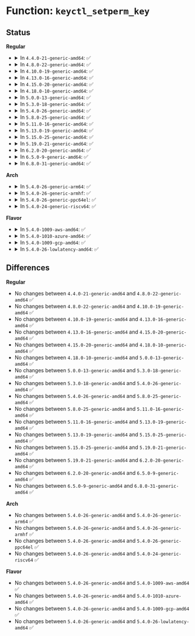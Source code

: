# Function: <code>keyctl_setperm_key</code>

## Status
<b>Regular</b>
<ul>
<li>
<details>
<summary>In <code>4.4.0-21-generic-amd64</code>: ✅</summary>

```c
long int keyctl_setperm_key(key_serial_t id, key_perm_t perm)
```

```json
{
  "name": "keyctl_setperm_key",
  "collision_type": "Unique Global",
  "inline_type": "No",
  "funcs": [
    {
      "addr": 18446744071582198880,
      "name": "keyctl_setperm_key",
      "external": true,
      "loc": "security/keys/keyctl.c:904",
      "file": "security/keys/keyctl.c",
      "inline": "seen, unknown",
      "caller_inline": [],
      "caller_func": [
        "security/keys/keyctl.c:SyS_keyctl",
        "security/keys/compat.c:compat_SyS_keyctl"
      ]
    }
  ],
  "symbols": [
    {
      "addr": 18446744071582198880,
      "name": "keyctl_setperm_key",
      "section": ".text",
      "bind": "STB_GLOBAL",
      "size": 161
    }
  ]
}
```
</details>
</li>
<li>
<details>
<summary>In <code>4.8.0-22-generic-amd64</code>: ✅</summary>

```c
long int keyctl_setperm_key(key_serial_t id, key_perm_t perm)
```

```json
{
  "name": "keyctl_setperm_key",
  "collision_type": "Unique Global",
  "inline_type": "No",
  "funcs": [
    {
      "addr": 18446744071582415536,
      "name": "keyctl_setperm_key",
      "external": true,
      "loc": "security/keys/keyctl.c:932",
      "file": "security/keys/keyctl.c",
      "inline": "seen, unknown",
      "caller_inline": [],
      "caller_func": [
        "security/keys/keyctl.c:SyS_keyctl",
        "security/keys/compat.c:compat_SyS_keyctl"
      ]
    }
  ],
  "symbols": [
    {
      "addr": 18446744071582415536,
      "name": "keyctl_setperm_key",
      "section": ".text",
      "bind": "STB_GLOBAL",
      "size": 161
    }
  ]
}
```
</details>
</li>
<li>
<details>
<summary>In <code>4.10.0-19-generic-amd64</code>: ✅</summary>

```c
long int keyctl_setperm_key(key_serial_t id, key_perm_t perm)
```

```json
{
  "name": "keyctl_setperm_key",
  "collision_type": "Unique Global",
  "inline_type": "No",
  "funcs": [
    {
      "addr": 18446744071582507728,
      "name": "keyctl_setperm_key",
      "external": true,
      "loc": "security/keys/keyctl.c:932",
      "file": "security/keys/keyctl.c",
      "inline": "seen, unknown",
      "caller_inline": [],
      "caller_func": [
        "security/keys/keyctl.c:SyS_keyctl",
        "security/keys/compat.c:compat_SyS_keyctl"
      ]
    }
  ],
  "symbols": [
    {
      "addr": 18446744071582507728,
      "name": "keyctl_setperm_key",
      "section": ".text",
      "bind": "STB_GLOBAL",
      "size": 161
    }
  ]
}
```
</details>
</li>
<li>
<details>
<summary>In <code>4.13.0-16-generic-amd64</code>: ✅</summary>

```c
long int keyctl_setperm_key(key_serial_t id, key_perm_t perm)
```

```json
{
  "name": "keyctl_setperm_key",
  "collision_type": "Unique Global",
  "inline_type": "No",
  "funcs": [
    {
      "addr": 18446744071582589168,
      "name": "keyctl_setperm_key",
      "external": true,
      "loc": "security/keys/keyctl.c:937",
      "file": "security/keys/keyctl.c",
      "inline": "seen, unknown",
      "caller_inline": [],
      "caller_func": [
        "security/keys/keyctl.c:SyS_keyctl",
        "security/keys/compat.c:compat_SyS_keyctl"
      ]
    }
  ],
  "symbols": [
    {
      "addr": 18446744071582589168,
      "name": "keyctl_setperm_key",
      "section": ".text",
      "bind": "STB_GLOBAL",
      "size": 167
    }
  ]
}
```
</details>
</li>
<li>
<details>
<summary>In <code>4.15.0-20-generic-amd64</code>: ✅</summary>

```c
long int keyctl_setperm_key(key_serial_t id, key_perm_t perm)
```

```json
{
  "name": "keyctl_setperm_key",
  "collision_type": "Unique Global",
  "inline_type": "No",
  "funcs": [
    {
      "addr": 18446744071582742336,
      "name": "keyctl_setperm_key",
      "external": true,
      "loc": "security/keys/keyctl.c:941",
      "file": "security/keys/keyctl.c",
      "inline": "seen, unknown",
      "caller_inline": [],
      "caller_func": [
        "security/keys/keyctl.c:SyS_keyctl",
        "security/keys/compat.c:compat_SyS_keyctl"
      ]
    }
  ],
  "symbols": [
    {
      "addr": 18446744071582742336,
      "name": "keyctl_setperm_key",
      "section": ".text",
      "bind": "STB_GLOBAL",
      "size": 167
    }
  ]
}
```
</details>
</li>
<li>
<details>
<summary>In <code>4.18.0-10-generic-amd64</code>: ✅</summary>

```c
long int keyctl_setperm_key(key_serial_t id, key_perm_t perm)
```

```json
{
  "name": "keyctl_setperm_key",
  "collision_type": "Unique Global",
  "inline_type": "No",
  "funcs": [
    {
      "addr": 18446744071582941968,
      "name": "keyctl_setperm_key",
      "external": true,
      "loc": "security/keys/keyctl.c:941",
      "file": "security/keys/keyctl.c",
      "inline": "seen, unknown",
      "caller_inline": [],
      "caller_func": [
        "security/keys/keyctl.c:__ia32_sys_keyctl",
        "security/keys/keyctl.c:__x64_sys_keyctl",
        "security/keys/compat.c:__x32_compat_sys_keyctl",
        "security/keys/compat.c:__ia32_compat_sys_keyctl"
      ]
    }
  ],
  "symbols": [
    {
      "addr": 18446744071582941968,
      "name": "keyctl_setperm_key",
      "section": ".text",
      "bind": "STB_GLOBAL",
      "size": 198
    }
  ]
}
```
</details>
</li>
<li>
<details>
<summary>In <code>5.0.0-13-generic-amd64</code>: ✅</summary>

```c
long int keyctl_setperm_key(key_serial_t id, key_perm_t perm)
```

```json
{
  "name": "keyctl_setperm_key",
  "collision_type": "Unique Global",
  "inline_type": "No",
  "funcs": [
    {
      "addr": 18446744071583050512,
      "name": "keyctl_setperm_key",
      "external": true,
      "loc": "security/keys/keyctl.c:941",
      "file": "security/keys/keyctl.c",
      "inline": "seen, unknown",
      "caller_inline": [],
      "caller_func": [
        "security/keys/keyctl.c:__ia32_sys_keyctl",
        "security/keys/keyctl.c:__x64_sys_keyctl",
        "security/keys/compat.c:__x32_compat_sys_keyctl",
        "security/keys/compat.c:__ia32_compat_sys_keyctl"
      ]
    }
  ],
  "symbols": [
    {
      "addr": 18446744071583050512,
      "name": "keyctl_setperm_key",
      "section": ".text",
      "bind": "STB_GLOBAL",
      "size": 198
    }
  ]
}
```
</details>
</li>
<li>
<details>
<summary>In <code>5.3.0-18-generic-amd64</code>: ✅</summary>

```c
long int keyctl_setperm_key(key_serial_t id, key_perm_t perm)
```

```json
{
  "name": "keyctl_setperm_key",
  "collision_type": "Unique Global",
  "inline_type": "No",
  "funcs": [
    {
      "addr": 18446744071583233904,
      "name": "keyctl_setperm_key",
      "external": true,
      "loc": "security/keys/keyctl.c:997",
      "file": "security/keys/keyctl.c",
      "inline": "seen, unknown",
      "caller_inline": [],
      "caller_func": [
        "security/keys/keyctl.c:__ia32_sys_keyctl",
        "security/keys/keyctl.c:__x64_sys_keyctl",
        "security/keys/compat.c:__x32_compat_sys_keyctl",
        "security/keys/compat.c:__ia32_compat_sys_keyctl"
      ]
    }
  ],
  "symbols": [
    {
      "addr": 18446744071583233904,
      "name": "keyctl_setperm_key",
      "section": ".text",
      "bind": "STB_GLOBAL",
      "size": 170
    }
  ]
}
```
</details>
</li>
<li>
<details>
<summary>In <code>5.4.0-26-generic-amd64</code>: ✅</summary>

```c
long int keyctl_setperm_key(key_serial_t id, key_perm_t perm)
```

```json
{
  "name": "keyctl_setperm_key",
  "collision_type": "Unique Global",
  "inline_type": "No",
  "funcs": [
    {
      "addr": 18446744071583339728,
      "name": "keyctl_setperm_key",
      "external": true,
      "loc": "security/keys/keyctl.c:997",
      "file": "security/keys/keyctl.c",
      "inline": "seen, unknown",
      "caller_inline": [],
      "caller_func": [
        "security/keys/keyctl.c:__ia32_sys_keyctl",
        "security/keys/keyctl.c:__x64_sys_keyctl",
        "security/keys/compat.c:__x32_compat_sys_keyctl",
        "security/keys/compat.c:__ia32_compat_sys_keyctl"
      ]
    }
  ],
  "symbols": [
    {
      "addr": 18446744071583339728,
      "name": "keyctl_setperm_key",
      "section": ".text",
      "bind": "STB_GLOBAL",
      "size": 170
    }
  ]
}
```
</details>
</li>
<li>
<details>
<summary>In <code>5.8.0-25-generic-amd64</code>: ✅</summary>

```c
long int keyctl_setperm_key(key_serial_t id, key_perm_t perm)
```

```json
{
  "name": "keyctl_setperm_key",
  "collision_type": "Unique Global",
  "inline_type": "No",
  "funcs": [
    {
      "addr": 18446744071583673728,
      "name": "keyctl_setperm_key",
      "external": true,
      "loc": "security/keys/keyctl.c:1067",
      "file": "security/keys/keyctl.c",
      "inline": "seen, unknown",
      "caller_inline": [],
      "caller_func": [
        "security/keys/keyctl.c:__do_sys_keyctl",
        "security/keys/compat.c:__do_compat_sys_keyctl"
      ]
    }
  ],
  "symbols": [
    {
      "addr": 18446744071583673728,
      "name": "keyctl_setperm_key",
      "section": ".text",
      "bind": "STB_GLOBAL",
      "size": 310
    }
  ]
}
```
</details>
</li>
<li>
<details>
<summary>In <code>5.11.0-16-generic-amd64</code>: ✅</summary>

```c
long int keyctl_setperm_key(key_serial_t id, key_perm_t perm)
```

```json
{
  "name": "keyctl_setperm_key",
  "collision_type": "Unique Global",
  "inline_type": "No",
  "funcs": [
    {
      "addr": 18446744071583795632,
      "name": "keyctl_setperm_key",
      "external": true,
      "loc": "security/keys/keyctl.c:1067",
      "file": "security/keys/keyctl.c",
      "inline": "seen, unknown",
      "caller_inline": [],
      "caller_func": [
        "security/keys/keyctl.c:__do_sys_keyctl",
        "security/keys/compat.c:__do_compat_sys_keyctl"
      ]
    }
  ],
  "symbols": [
    {
      "addr": 18446744071583795632,
      "name": "keyctl_setperm_key",
      "section": ".text",
      "bind": "STB_GLOBAL",
      "size": 310
    }
  ]
}
```
</details>
</li>
<li>
<details>
<summary>In <code>5.13.0-19-generic-amd64</code>: ✅</summary>

```c
long int keyctl_setperm_key(key_serial_t id, key_perm_t perm)
```

```json
{
  "name": "keyctl_setperm_key",
  "collision_type": "Unique Global",
  "inline_type": "No",
  "funcs": [
    {
      "addr": 18446744071583819776,
      "name": "keyctl_setperm_key",
      "external": true,
      "loc": "security/keys/keyctl.c:1067",
      "file": "security/keys/keyctl.c",
      "inline": "seen, unknown",
      "caller_inline": [],
      "caller_func": [
        "security/keys/keyctl.c:__do_sys_keyctl",
        "security/keys/compat.c:__do_compat_sys_keyctl"
      ]
    }
  ],
  "symbols": [
    {
      "addr": 18446744071583819776,
      "name": "keyctl_setperm_key",
      "section": ".text",
      "bind": "STB_GLOBAL",
      "size": 310
    }
  ]
}
```
</details>
</li>
<li>
<details>
<summary>In <code>5.15.0-25-generic-amd64</code>: ✅</summary>

```c
long int keyctl_setperm_key(key_serial_t id, key_perm_t perm)
```

```json
{
  "name": "keyctl_setperm_key",
  "collision_type": "Unique Global",
  "inline_type": "No",
  "funcs": [
    {
      "addr": 18446744071584182816,
      "name": "keyctl_setperm_key",
      "external": true,
      "loc": "security/keys/keyctl.c:1067",
      "file": "security/keys/keyctl.c",
      "inline": "seen, unknown",
      "caller_inline": [],
      "caller_func": [
        "security/keys/keyctl.c:__do_sys_keyctl",
        "security/keys/compat.c:__do_compat_sys_keyctl"
      ]
    }
  ],
  "symbols": [
    {
      "addr": 18446744071584182816,
      "name": "keyctl_setperm_key",
      "section": ".text",
      "bind": "STB_GLOBAL",
      "size": 310
    }
  ]
}
```
</details>
</li>
<li>
<details>
<summary>In <code>5.19.0-21-generic-amd64</code>: ✅</summary>

```c
long int keyctl_setperm_key(key_serial_t id, key_perm_t perm)
```

```json
{
  "name": "keyctl_setperm_key",
  "collision_type": "Unique Global",
  "inline_type": "No",
  "funcs": [
    {
      "addr": 18446744071584783248,
      "name": "keyctl_setperm_key",
      "external": true,
      "loc": "security/keys/keyctl.c:1067",
      "file": "security/keys/keyctl.c",
      "inline": "seen, unknown",
      "caller_inline": [],
      "caller_func": [
        "security/keys/keyctl.c:__do_sys_keyctl",
        "security/keys/compat.c:__do_compat_sys_keyctl"
      ]
    }
  ],
  "symbols": [
    {
      "addr": 18446744071584783248,
      "name": "keyctl_setperm_key",
      "section": ".text",
      "bind": "STB_GLOBAL",
      "size": 325
    }
  ]
}
```
</details>
</li>
<li>
<details>
<summary>In <code>6.2.0-20-generic-amd64</code>: ✅</summary>

```c
long int keyctl_setperm_key(key_serial_t id, key_perm_t perm)
```

```json
{
  "name": "keyctl_setperm_key",
  "collision_type": "Unique Global",
  "inline_type": "No",
  "funcs": [
    {
      "addr": 18446744071585480192,
      "name": "keyctl_setperm_key",
      "external": true,
      "loc": "security/keys/keyctl.c:1067",
      "file": "security/keys/keyctl.c",
      "inline": "seen, unknown",
      "caller_inline": [],
      "caller_func": [
        "security/keys/keyctl.c:__do_sys_keyctl",
        "security/keys/compat.c:__do_compat_sys_keyctl"
      ]
    }
  ],
  "symbols": [
    {
      "addr": 18446744071585480192,
      "name": "keyctl_setperm_key",
      "section": ".text",
      "bind": "STB_GLOBAL",
      "size": 325
    }
  ]
}
```
</details>
</li>
<li>
<details>
<summary>In <code>6.5.0-9-generic-amd64</code>: ✅</summary>

```c
long int keyctl_setperm_key(key_serial_t id, key_perm_t perm)
```

```json
{
  "name": "keyctl_setperm_key",
  "collision_type": "Unique Global",
  "inline_type": "No",
  "funcs": [
    {
      "addr": 18446744071585711696,
      "name": "keyctl_setperm_key",
      "external": true,
      "loc": "security/keys/keyctl.c:1072",
      "file": "security/keys/keyctl.c",
      "inline": "seen, unknown",
      "caller_inline": [],
      "caller_func": [
        "security/keys/keyctl.c:__do_sys_keyctl",
        "security/keys/compat.c:__do_compat_sys_keyctl"
      ]
    }
  ],
  "symbols": [
    {
      "addr": 18446744071585711696,
      "name": "keyctl_setperm_key",
      "section": ".text",
      "bind": "STB_GLOBAL",
      "size": 310
    }
  ]
}
```
</details>
</li>
<li>
<details>
<summary>In <code>6.8.0-31-generic-amd64</code>: ✅</summary>

```c
long int keyctl_setperm_key(key_serial_t id, key_perm_t perm)
```

```json
{
  "name": "keyctl_setperm_key",
  "collision_type": "Unique Global",
  "inline_type": "No",
  "funcs": [
    {
      "addr": 18446744071585958736,
      "name": "keyctl_setperm_key",
      "external": true,
      "loc": "security/keys/keyctl.c:1072",
      "file": "security/keys/keyctl.c",
      "inline": "seen, unknown",
      "caller_inline": [],
      "caller_func": [
        "security/keys/keyctl.c:__do_sys_keyctl",
        "security/keys/compat.c:__do_compat_sys_keyctl"
      ]
    }
  ],
  "symbols": [
    {
      "addr": 18446744071585958736,
      "name": "keyctl_setperm_key",
      "section": ".text",
      "bind": "STB_GLOBAL",
      "size": 310
    }
  ]
}
```
</details>
</li>
</ul>
<b>Arch</b>
<ul>
<li>
<details>
<summary>In <code>5.4.0-26-generic-arm64</code>: ✅</summary>

```c
long int keyctl_setperm_key(key_serial_t id, key_perm_t perm)
```

```json
{
  "name": "keyctl_setperm_key",
  "collision_type": "Unique Global",
  "inline_type": "No",
  "funcs": [
    {
      "addr": 18446603336495083808,
      "name": "keyctl_setperm_key",
      "external": true,
      "loc": "security/keys/keyctl.c:997",
      "file": "security/keys/keyctl.c",
      "inline": "seen, unknown",
      "caller_inline": [],
      "caller_func": [
        "security/keys/keyctl.c:__arm64_sys_keyctl",
        "security/keys/compat.c:__arm64_compat_sys_keyctl"
      ]
    }
  ],
  "symbols": [
    {
      "addr": 18446603336495083808,
      "name": "keyctl_setperm_key",
      "section": ".text",
      "bind": "STB_GLOBAL",
      "size": 184
    }
  ]
}
```
</details>
</li>
<li>
<details>
<summary>In <code>5.4.0-26-generic-armhf</code>: ✅</summary>

```c
long int keyctl_setperm_key(key_serial_t id, key_perm_t perm)
```

```json
{
  "name": "keyctl_setperm_key",
  "collision_type": "Unique Global",
  "inline_type": "No",
  "funcs": [
    {
      "addr": 3228477876,
      "name": "keyctl_setperm_key",
      "external": true,
      "loc": "security/keys/keyctl.c:997",
      "file": "security/keys/keyctl.c",
      "inline": "seen, unknown",
      "caller_inline": [],
      "caller_func": [
        "security/keys/keyctl.c:__se_sys_keyctl"
      ]
    }
  ],
  "symbols": [
    {
      "addr": 3228477876,
      "name": "keyctl_setperm_key",
      "section": ".text",
      "bind": "STB_GLOBAL",
      "size": 180
    }
  ]
}
```
</details>
</li>
<li>
<details>
<summary>In <code>5.4.0-26-generic-ppc64el</code>: ✅</summary>

```c
long int keyctl_setperm_key(key_serial_t id, key_perm_t perm)
```

```json
{
  "name": "keyctl_setperm_key",
  "collision_type": "Unique Global",
  "inline_type": "No",
  "funcs": [
    {
      "addr": 13835058055288982704,
      "name": "keyctl_setperm_key",
      "external": true,
      "loc": "security/keys/keyctl.c:997",
      "file": "security/keys/keyctl.c",
      "inline": "seen, unknown",
      "caller_inline": [],
      "caller_func": [
        "security/keys/keyctl.c:__se_sys_keyctl",
        "security/keys/compat.c:__se_compat_sys_keyctl"
      ]
    }
  ],
  "symbols": [
    {
      "addr": 13835058055288982704,
      "name": "keyctl_setperm_key",
      "section": ".text",
      "bind": "STB_GLOBAL",
      "size": 280
    }
  ]
}
```
</details>
</li>
<li>
<details>
<summary>In <code>5.4.0-24-generic-riscv64</code>: ✅</summary>

```c
long int keyctl_setperm_key(key_serial_t id, key_perm_t perm)
```

```json
{
  "name": "keyctl_setperm_key",
  "collision_type": "Unique Global",
  "inline_type": "No",
  "funcs": [
    {
      "addr": 18446743936274347978,
      "name": "keyctl_setperm_key",
      "external": true,
      "loc": "security/keys/keyctl.c:997",
      "file": "security/keys/keyctl.c",
      "inline": "seen, unknown",
      "caller_inline": [],
      "caller_func": [
        "security/keys/keyctl.c:__se_sys_keyctl"
      ]
    }
  ],
  "symbols": [
    {
      "addr": 18446743936274347978,
      "name": "keyctl_setperm_key",
      "section": ".text",
      "bind": "STB_GLOBAL",
      "size": 162
    }
  ]
}
```
</details>
</li>
</ul>
<b>Flavor</b>
<ul>
<li>
<details>
<summary>In <code>5.4.0-1009-aws-amd64</code>: ✅</summary>

```c
long int keyctl_setperm_key(key_serial_t id, key_perm_t perm)
```

```json
{
  "name": "keyctl_setperm_key",
  "collision_type": "Unique Global",
  "inline_type": "No",
  "funcs": [
    {
      "addr": 18446744071583308464,
      "name": "keyctl_setperm_key",
      "external": true,
      "loc": "security/keys/keyctl.c:997",
      "file": "security/keys/keyctl.c",
      "inline": "seen, unknown",
      "caller_inline": [],
      "caller_func": [
        "security/keys/keyctl.c:__ia32_sys_keyctl",
        "security/keys/keyctl.c:__x64_sys_keyctl",
        "security/keys/compat.c:__x32_compat_sys_keyctl",
        "security/keys/compat.c:__ia32_compat_sys_keyctl"
      ]
    }
  ],
  "symbols": [
    {
      "addr": 18446744071583308464,
      "name": "keyctl_setperm_key",
      "section": ".text",
      "bind": "STB_GLOBAL",
      "size": 170
    }
  ]
}
```
</details>
</li>
<li>
<details>
<summary>In <code>5.4.0-1010-azure-amd64</code>: ✅</summary>

```c
long int keyctl_setperm_key(key_serial_t id, key_perm_t perm)
```

```json
{
  "name": "keyctl_setperm_key",
  "collision_type": "Unique Global",
  "inline_type": "No",
  "funcs": [
    {
      "addr": 18446744071583245600,
      "name": "keyctl_setperm_key",
      "external": true,
      "loc": "security/keys/keyctl.c:997",
      "file": "security/keys/keyctl.c",
      "inline": "seen, unknown",
      "caller_inline": [],
      "caller_func": [
        "security/keys/keyctl.c:__ia32_sys_keyctl",
        "security/keys/keyctl.c:__x64_sys_keyctl",
        "security/keys/compat.c:__x32_compat_sys_keyctl",
        "security/keys/compat.c:__ia32_compat_sys_keyctl"
      ]
    }
  ],
  "symbols": [
    {
      "addr": 18446744071583245600,
      "name": "keyctl_setperm_key",
      "section": ".text",
      "bind": "STB_GLOBAL",
      "size": 170
    }
  ]
}
```
</details>
</li>
<li>
<details>
<summary>In <code>5.4.0-1009-gcp-amd64</code>: ✅</summary>

```c
long int keyctl_setperm_key(key_serial_t id, key_perm_t perm)
```

```json
{
  "name": "keyctl_setperm_key",
  "collision_type": "Unique Global",
  "inline_type": "No",
  "funcs": [
    {
      "addr": 18446744071583292496,
      "name": "keyctl_setperm_key",
      "external": true,
      "loc": "security/keys/keyctl.c:997",
      "file": "security/keys/keyctl.c",
      "inline": "seen, unknown",
      "caller_inline": [],
      "caller_func": [
        "security/keys/keyctl.c:__ia32_sys_keyctl",
        "security/keys/keyctl.c:__x64_sys_keyctl",
        "security/keys/compat.c:__x32_compat_sys_keyctl",
        "security/keys/compat.c:__ia32_compat_sys_keyctl"
      ]
    }
  ],
  "symbols": [
    {
      "addr": 18446744071583292496,
      "name": "keyctl_setperm_key",
      "section": ".text",
      "bind": "STB_GLOBAL",
      "size": 170
    }
  ]
}
```
</details>
</li>
<li>
<details>
<summary>In <code>5.4.0-26-lowlatency-amd64</code>: ✅</summary>

```c
long int keyctl_setperm_key(key_serial_t id, key_perm_t perm)
```

```json
{
  "name": "keyctl_setperm_key",
  "collision_type": "Unique Global",
  "inline_type": "No",
  "funcs": [
    {
      "addr": 18446744071583387088,
      "name": "keyctl_setperm_key",
      "external": true,
      "loc": "security/keys/keyctl.c:997",
      "file": "security/keys/keyctl.c",
      "inline": "seen, unknown",
      "caller_inline": [],
      "caller_func": [
        "security/keys/keyctl.c:__ia32_sys_keyctl",
        "security/keys/keyctl.c:__x64_sys_keyctl",
        "security/keys/compat.c:__x32_compat_sys_keyctl",
        "security/keys/compat.c:__ia32_compat_sys_keyctl"
      ]
    }
  ],
  "symbols": [
    {
      "addr": 18446744071583387088,
      "name": "keyctl_setperm_key",
      "section": ".text",
      "bind": "STB_GLOBAL",
      "size": 170
    }
  ]
}
```
</details>
</li>
</ul>

## Differences
<b>Regular</b>
<ul>
<li>
No changes between <code>4.4.0-21-generic-amd64</code> and <code>4.8.0-22-generic-amd64</code> ✅
</li>
<li>
No changes between <code>4.8.0-22-generic-amd64</code> and <code>4.10.0-19-generic-amd64</code> ✅
</li>
<li>
No changes between <code>4.10.0-19-generic-amd64</code> and <code>4.13.0-16-generic-amd64</code> ✅
</li>
<li>
No changes between <code>4.13.0-16-generic-amd64</code> and <code>4.15.0-20-generic-amd64</code> ✅
</li>
<li>
No changes between <code>4.15.0-20-generic-amd64</code> and <code>4.18.0-10-generic-amd64</code> ✅
</li>
<li>
No changes between <code>4.18.0-10-generic-amd64</code> and <code>5.0.0-13-generic-amd64</code> ✅
</li>
<li>
No changes between <code>5.0.0-13-generic-amd64</code> and <code>5.3.0-18-generic-amd64</code> ✅
</li>
<li>
No changes between <code>5.3.0-18-generic-amd64</code> and <code>5.4.0-26-generic-amd64</code> ✅
</li>
<li>
No changes between <code>5.4.0-26-generic-amd64</code> and <code>5.8.0-25-generic-amd64</code> ✅
</li>
<li>
No changes between <code>5.8.0-25-generic-amd64</code> and <code>5.11.0-16-generic-amd64</code> ✅
</li>
<li>
No changes between <code>5.11.0-16-generic-amd64</code> and <code>5.13.0-19-generic-amd64</code> ✅
</li>
<li>
No changes between <code>5.13.0-19-generic-amd64</code> and <code>5.15.0-25-generic-amd64</code> ✅
</li>
<li>
No changes between <code>5.15.0-25-generic-amd64</code> and <code>5.19.0-21-generic-amd64</code> ✅
</li>
<li>
No changes between <code>5.19.0-21-generic-amd64</code> and <code>6.2.0-20-generic-amd64</code> ✅
</li>
<li>
No changes between <code>6.2.0-20-generic-amd64</code> and <code>6.5.0-9-generic-amd64</code> ✅
</li>
<li>
No changes between <code>6.5.0-9-generic-amd64</code> and <code>6.8.0-31-generic-amd64</code> ✅
</li>
</ul>
<b>Arch</b>
<ul>
<li>
No changes between <code>5.4.0-26-generic-amd64</code> and <code>5.4.0-26-generic-arm64</code> ✅
</li>
<li>
No changes between <code>5.4.0-26-generic-amd64</code> and <code>5.4.0-26-generic-armhf</code> ✅
</li>
<li>
No changes between <code>5.4.0-26-generic-amd64</code> and <code>5.4.0-26-generic-ppc64el</code> ✅
</li>
<li>
No changes between <code>5.4.0-26-generic-amd64</code> and <code>5.4.0-24-generic-riscv64</code> ✅
</li>
</ul>
<b>Flavor</b>
<ul>
<li>
No changes between <code>5.4.0-26-generic-amd64</code> and <code>5.4.0-1009-aws-amd64</code> ✅
</li>
<li>
No changes between <code>5.4.0-26-generic-amd64</code> and <code>5.4.0-1010-azure-amd64</code> ✅
</li>
<li>
No changes between <code>5.4.0-26-generic-amd64</code> and <code>5.4.0-1009-gcp-amd64</code> ✅
</li>
<li>
No changes between <code>5.4.0-26-generic-amd64</code> and <code>5.4.0-26-lowlatency-amd64</code> ✅
</li>
</ul>

